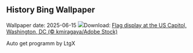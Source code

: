 ## History Bing Wallpaper
Wallpaper date: 2025-06-15
![](https://www.bing.com/th?id=OHR.FlagCapitolDC_EN-US1553861171_UHD.jpg&w=1000)Download: [Flag display at the US Capitol, Washington, DC (© kmiragaya/Adobe Stock)](https://www.bing.com/th?id=OHR.FlagCapitolDC_EN-US1553861171_UHD.jpg)

Auto get programm by LtgX
